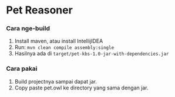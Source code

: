 # Pet Reasoner

### Cara nge-build

1. Install maven, atau install IntellijIDEA
2. Run: `mvn clean compile assembly:single`
3. Hasilnya ada di `target/pet-kbs-1.0-jar-with-dependencies.jar`

### Cara pakai

1. Build projectnya sampai dapat jar.
2. Copy paste pet.owl ke directory yang sama dengan jar.